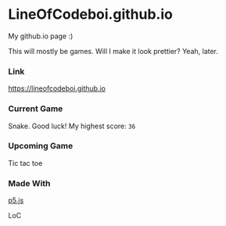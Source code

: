 # LineOfCodeboi.github.io
My github.io page :)

This will mostly be games. Will I make it look prettier? Yeah, later.

### Link
https://lineofcodeboi.github.io

### Current Game
Snake. Good luck! 
My highest score: ```36```

### Upcoming Game
Tic tac toe

### Made With
[p5.js](p5js.org)

LoC
